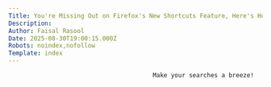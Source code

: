 ```yaml
---
Title: You're Missing Out on Firefox's New Shortcuts Feature, Here's How to Use It
Description: 
Author: Faisal Rasool
Date: 2025-08-30T19:00:15.000Z
Robots: noindex,nofollow
Template: index
---
```


                                            Make your searches a breeze!
                                        